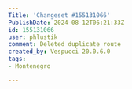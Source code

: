 ```yaml
---
Title: 'Changeset #155131066'
PublishDate: 2024-08-12T06:21:33Z
id: 155131066
user: phlustik
comment: Deleted duplicate route
created_by: Vespucci 20.0.6.0
tags:
- Montenegro

---
```

